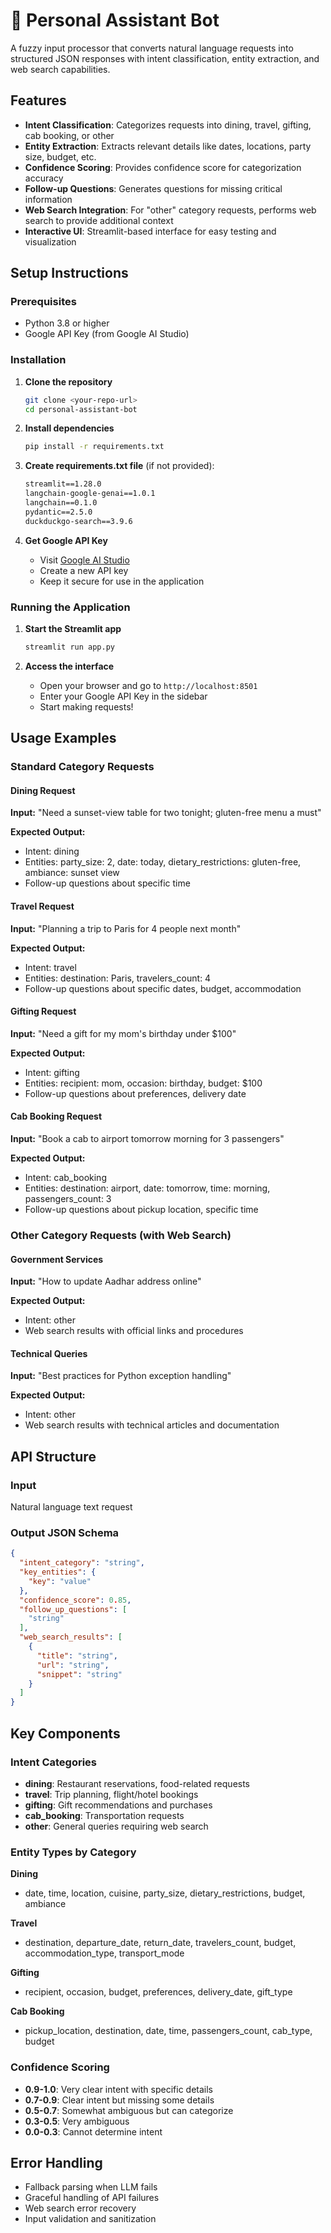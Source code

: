 # 🤖 Personal Assistant Bot

A fuzzy input processor that converts natural language requests into structured JSON responses with intent classification, entity extraction, and web search capabilities.

## Features

- **Intent Classification**: Categorizes requests into dining, travel, gifting, cab booking, or other
- **Entity Extraction**: Extracts relevant details like dates, locations, party size, budget, etc.
- **Confidence Scoring**: Provides confidence score for categorization accuracy
- **Follow-up Questions**: Generates questions for missing critical information
- **Web Search Integration**: For "other" category requests, performs web search to provide additional context
- **Interactive UI**: Streamlit-based interface for easy testing and visualization

## Setup Instructions

### Prerequisites

- Python 3.8 or higher
- Google API Key (from Google AI Studio)

### Installation

1. **Clone the repository**
   ```bash
   git clone <your-repo-url>
   cd personal-assistant-bot
   ```

2. **Install dependencies**
   ```bash
   pip install -r requirements.txt
   ```

3. **Create requirements.txt file** (if not provided):
   ```txt
   streamlit==1.28.0
   langchain-google-genai==1.0.1
   langchain==0.1.0
   pydantic==2.5.0
   duckduckgo-search==3.9.6
   ```

4. **Get Google API Key**
   - Visit [Google AI Studio](https://aistudio.google.com)
   - Create a new API key
   - Keep it secure for use in the application

### Running the Application

1. **Start the Streamlit app**
   ```bash
   streamlit run app.py
   ```

2. **Access the interface**
   - Open your browser and go to `http://localhost:8501`
   - Enter your Google API Key in the sidebar
   - Start making requests!

## Usage Examples

### Standard Category Requests

#### Dining Request
**Input:** "Need a sunset-view table for two tonight; gluten-free menu a must"

**Expected Output:**
- Intent: dining
- Entities: party_size: 2, date: today, dietary_restrictions: gluten-free, ambiance: sunset view
- Follow-up questions about specific time

#### Travel Request
**Input:** "Planning a trip to Paris for 4 people next month"

**Expected Output:**
- Intent: travel
- Entities: destination: Paris, travelers_count: 4
- Follow-up questions about specific dates, budget, accommodation

#### Gifting Request
**Input:** "Need a gift for my mom's birthday under $100"

**Expected Output:**
- Intent: gifting
- Entities: recipient: mom, occasion: birthday, budget: $100
- Follow-up questions about preferences, delivery date

#### Cab Booking Request
**Input:** "Book a cab to airport tomorrow morning for 3 passengers"

**Expected Output:**
- Intent: cab_booking
- Entities: destination: airport, date: tomorrow, time: morning, passengers_count: 3
- Follow-up questions about pickup location, specific time

### Other Category Requests (with Web Search)

#### Government Services
**Input:** "How to update Aadhar address online"

**Expected Output:**
- Intent: other
- Web search results with official links and procedures

#### Technical Queries
**Input:** "Best practices for Python exception handling"

**Expected Output:**
- Intent: other
- Web search results with technical articles and documentation

## API Structure

### Input
Natural language text request

### Output JSON Schema
```json
{
  "intent_category": "string",
  "key_entities": {
    "key": "value"
  },
  "confidence_score": 0.85,
  "follow_up_questions": [
    "string"
  ],
  "web_search_results": [
    {
      "title": "string",
      "url": "string", 
      "snippet": "string"
    }
  ]
}
```

## Key Components

### Intent Categories

- **dining**: Restaurant reservations, food-related requests
- **travel**: Trip planning, flight/hotel bookings
- **gifting**: Gift recommendations and purchases
- **cab_booking**: Transportation requests
- **other**: General queries requiring web search

### Entity Types by Category

**Dining**
- date, time, location, cuisine, party_size, dietary_restrictions, budget, ambiance

**Travel**
- destination, departure_date, return_date, travelers_count, budget, accommodation_type, transport_mode

**Gifting**
- recipient, occasion, budget, preferences, delivery_date, gift_type

**Cab Booking**
- pickup_location, destination, date, time, passengers_count, cab_type, budget

### Confidence Scoring

- **0.9-1.0**: Very clear intent with specific details
- **0.7-0.9**: Clear intent but missing some details
- **0.5-0.7**: Somewhat ambiguous but can categorize
- **0.3-0.5**: Very ambiguous
- **0.0-0.3**: Cannot determine intent

## Error Handling

- Fallback parsing when LLM fails
- Graceful handling of API failures
- Web search error recovery
- Input validation and sanitization
